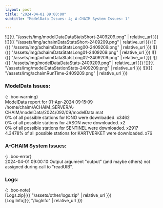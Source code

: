 ```yaml
---
layout: post
title: "2024-04-01 09:00:00"
subtitle: "ModelData Issues: 4; A-CHAIM System Issues: 1"

---
```


![]({{ "/assets/img/modelDataDataStatsShort-2409209.png" | relative_url }})
![]({{ "/assets/img/achaimDataStatsShort-2409209.png" | relative_url }})
![]({{ "/assets/img/achaimDataStatsLong00-2409209.png" | relative_url }})
![]({{ "/assets/img/achaimDataStatsLong01-2409209.png" | relative_url }})
![]({{ "/assets/img/achaimDataStatsLong02-2409209.png" | relative_url }})
![]({{ "/assets/img/modelDataDataStats-2409209.png" | relative_url }})
![]({{ "/assets/img/modelDataStationStats-2409209.png" | relative_url }})
![]({{ "/assets/img/achaimRunTime-2409209.png" | relative_url }})


### ModelData Issues:  
  
{: .box-warning}  
 ModelData report for 01-Apr-2024 09:15:09   
 /home/chaim/ACHAIM_SERVER/A-CHAIM/modelData/2024/092/09/modelData.mat   
 0% of all possible stations for IONO were downloaded. x3462   
 0% of all possible stations for JASON were downloaded. x2   
 0% of all possible stations for SENTINEL were downloaded. x2917   
 4.3478% of all possible stations for KARTVERKET were downloaded. x76   
  
### A-CHAIM System Issues:  
  
{: .box-error}  
2024-04-01 09:00:10 Output argument "output" (and maybe others) not assigned during call to "readUIB".  

### Logs:  
  
{: .box-note}  
[Logs.zip]({{ "/assets/other/logs.zip" | relative_url }})  
[Log Info]({{ "/logInfo" | relative_url }})  
